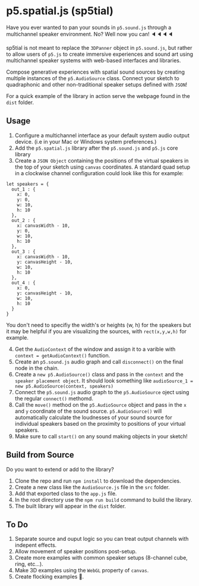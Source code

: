 # p5.spatial.js (sp5tial)
Have you ever wanted to pan your sounds in ```p5.sound.js``` through a multichannel speaker environment. No? Well now you can!  🔈🔈🔈🔈

sp5tial is not meant to replace the ```3DPanner``` object in ```p5.sound.js```, but rather to allow users of ```p5.js``` to create immersive experiences and sound art using multichannel speaker systems with web-based interfaces and libraries. 

Compose generative experiences with spatial sound sources by creating multiple instances of the ```p5.AudioSource``` class. Connect your sketch to quadraphonic and other non-traditional speaker setups defined with ```JSON```!

For a quick example of the library in action serve the webpage found in the ```dist``` folder.
## Usage
1. Configure a multichannel interface as your default system audio output device. (i.e in  your Mac or Windows system preferences.)
2. Add the ```p5.spatial.js``` library after the ```p5.sound.js``` and ```p5.js``` core library
3. Create a ```JSON Object``` containing the positions of the virtual speakers in the top of your sketch using ```canvas``` coordinates. A standard quad setup in a clockwise channel configuration could look like this for example:
```
let speakers = {
  out_1 : {
    x: 0,
    y: 0,
    w: 10,
    h: 10
  },
  out_2 : {
    x: canvasWidth - 10,
    y: 0,
    w: 10,
    h: 10
  },
  out_3 : {
    x: canvasWidth - 10,
    y: canvasHeight - 10,
    w: 10,
    h: 10
  },
  out_4 : {
    x: 0,
    y: canvasHeight - 10,
    w: 10,
    h: 10
  }
}
```
You don't need to specifiy the width's or heights (w, h) for the speakers but it may be helpful if you are visualizing the sources, with ```rect(x,y,w,h)``` for example.

4. Get the ```AudioContext``` of the window and assign it to a varible with ```context = getAudioContext()``` function. 
5. Create an ```p5.sound.js``` audio graph and call ```disconnect()``` on the final node in the chain. 
6. Create a ```new p5.AudioSource()``` class and pass in the ```context``` and the ```speaker placement object```. It should look something like ```audioSource_1 = new p5.AudioSource(context, speakers)```
7. Connect the ```p5.sound.js``` audio graph to the ```p5.AudioSource``` oject using the regular ```connect()``` methomd.
8. Call the ```move()``` method on the ```p5.AudioSource``` object and pass in the ```x``` and ```y``` coordinate of the sound source. ```p5.AudioSource()``` will automatically calculate the loudnesses of your sound source for individual speakers based on the proximity to positions of your virtual speakers. 
9. Make sure to call ```start()``` on any sound making objects in your sketch!

## Build from Source
Do you want to extend or add to the library? 

1. Clone the repo and run ```npm install``` to download the dependencies.
2. Create a new class like the ```AudioSource.js``` file in the ```src``` folder. 
3. Add that exported class to the ```app.js``` file. 
4. In the root directory use the ```npm run build``` command to build the library.
5. The built library will appear in the ```dist``` folder.

## To Do
1. Separate source and ouput logic so you can treat output channels with indepent effects.
2. Allow movement of speaker positions post-setup.
3. Create more examples with common speaker setups (8-channel cube, ring, etc...).
4. Make 3D examples using the ```WebGL``` property of ```canvas```.
5. Create flocking examples 🐥.